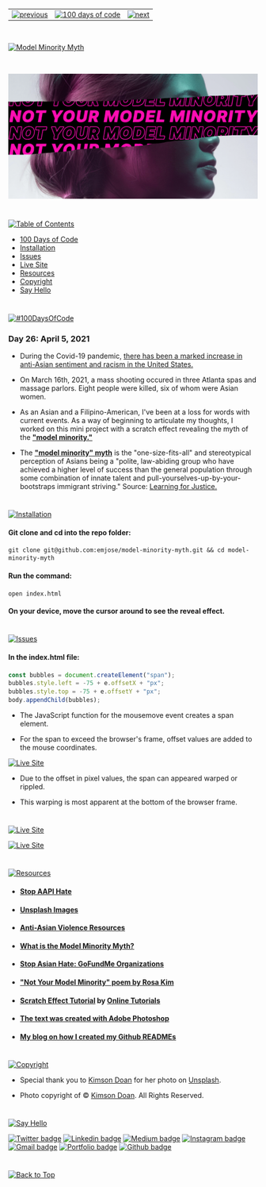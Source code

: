 <p id="header"><p>

<table><tr>
<td> <a href="https://github.com/emjose/mousetrail-wandavision/#header"><img src="https://res.cloudinary.com/dn1e07eul/image/upload/v1659330996/Readme%20Headers/header-left_ctkix5.png" alt="previous" style="width: 200px;"/></a> </td>
<td> <a href="https://github.com/emjose/one-hundred/#header"><img src="https://res.cloudinary.com/dn1e07eul/image/upload/v1659330606/Readme%20Headers/header-center_bkbdbt.png" alt="100 days of code" style="width: 580px;"/></a> </td>
<td> <a href="https://github.com/emjose/news-site/#header"><img src="https://res.cloudinary.com/dn1e07eul/image/upload/v1659330646/Readme%20Headers/header-right_eftaz9.png" alt="next" style="width: 200px;"/></a> </td>
</tr></table>

<br>

<p id="project-title"><p>

<a href=#table-of-contents>![Model Minority Myth](https://res.cloudinary.com/dn1e07eul/image/upload/v1659385855/Readme%20Headers/inter-026-model-minority-myth_gkzpqi.png)</a>

<br>

<a href="https://emjose.github.io/model-minority-myth/">![Model Minority Myth](Assets/preview-026-model-minority-myth.png)</a>

#

<p id="table-of-contents"><p>

<a href=#table-of-contents>![Table of Contents](https://res.cloudinary.com/dn1e07eul/image/upload/v1659241355/Readme%20Headers/inter-toc_euxbbw.png)</a>

-   [100 Days of Code](#100days)
-   [Installation](#installation)
-   [Issues](#issues)
-   [Live Site](#live-site)
-   [Resources](#resources)
-   [Copyright](#copyright)
-   [Say Hello](#say-hello)

#

<p id="100days"><p>

<a href=#100days>![#100DaysOfCode](https://res.cloudinary.com/dn1e07eul/image/upload/v1659389776/Readme%20Headers/inter-100hash_kjpgmt.png)</a>

### Day 26: April 5, 2021

-   During the Covid-19 pandemic, <a href="https://www.pewresearch.org/social-trends/2020/07/01/many-black-and-asian-americans-say-they-have-experienced-discrimination-amid-the-covid-19-outbreak/">there has been a marked increase in anti-Asian sentiment and racism in the United States.</a>

-   On March 16th, 2021, a mass shooting occured in three Atlanta spas and massage parlors. Eight people were killed, six of whom were Asian women.

-   As an Asian and a Filipino-American, I've been at a loss for words with current events. As a way of beginning to articulate my thoughts, I worked on this mini project with a scratch effect revealing the myth of the **<a href="https://www.learningforjustice.org/magazine/what-is-the-model-minority-myth">"model minority."</a>**

-   The **<a href="https://www.learningforjustice.org/magazine/what-is-the-model-minority-myth">"model minority" myth</a>** is the "one-size-fits-all" and stereotypical perception of Asians being a "polite, law-abiding group who have achieved a higher level of success than the general population through some combination of innate talent and pull-yourselves-up-by-your-bootstraps immigrant striving." Source: <a href="https://www.learningforjustice.org/magazine/what-is-the-model-minority-myth">Learning for Justice.</a>

#

<p id="installation"><p>

<a href=#installation>![Installation](https://res.cloudinary.com/dn1e07eul/image/upload/v1659389842/Readme%20Headers/inter-installation_j9ixlq.png)</a>

#### Git clone and cd into the repo folder:

```console
git clone git@github.com:emjose/model-minority-myth.git && cd model-minority-myth
```

#### Run the command:

```console
open index.html
```

#### On your device, move the cursor around to see the reveal effect.

#

<p id="issues"><p>

<a href=#issues>![Issues](https://res.cloudinary.com/dn1e07eul/image/upload/v1659392574/Readme%20Headers/inter-issues_mzq4o7.png)</a>

#### In the index.html file:

```javascript
const bubbles = document.createElement("span");
bubbles.style.left = -75 + e.offsetX + "px";
bubbles.style.top = -75 + e.offsetY + "px";
body.appendChild(bubbles);
```

-   The JavaScript function for the mousemove event creates a span element.

-   For the span to exceed the browser's frame, offset values are added to the mouse coordinates.
    <br>

<a href="https://emjose.github.io/model-minority-myth/">![Live Site](Assets/026-myth-2.gif)</a>

-   Due to the offset in pixel values, the span can appeared warped or rippled.

-   This warping is most apparent at the bottom of the browser frame.

#

<p id="live-site"><p>

<a href="https://emjose.github.io/model-minority-myth/">![Live Site](https://res.cloudinary.com/dn1e07eul/image/upload/v1659389947/Readme%20Headers/inter-live-site_ngkqcf.png)</a>

<a href="https://emjose.github.io/model-minority-myth/">![Live Site](Assets/026-myth.gif)</a>

#

<p id="resources"><p>

<a href=#resources>![Resources](https://res.cloudinary.com/dn1e07eul/image/upload/v1659314247/Readme%20Headers/inter-resources_ncevbw.png)</a>

-   #### [Stop AAPI Hate](https://stopaapihate.org/)

-   #### [Unsplash Images](https://unsplash.com/)

-   #### [Anti-Asian Violence Resources](https://anti-asianviolenceresources.carrd.co/)

-   #### [What is the Model Minority Myth?](https://www.learningforjustice.org/magazine/what-is-the-model-minority-myth)

-   #### [Stop Asian Hate: GoFundMe Organizations](https://www.gofundme.com/c/act/stop-aapi-hate)

-   #### ["Not Your Model Minority" poem by Rosa Kim](https://bclawimpact.org/2021/02/15/not-your-model-minority/)

-   #### [Scratch Effect Tutorial](https://youtu.be/qzcMiNKPSIk) by [Online Tutorials](https://www.youtube.com/channel/UCbwXnUipZsLfUckBPsC7Jog)

-   #### [The text was created with Adobe Photoshop](https://www.adobe.com/products/photoshop.html)

-   #### [My blog on how I created my Github READMEs](https://emmanueljose.medium.com/readme-a-makeover-story-b9c7be37a6de?sk=7ae6623d365409d875753e4604e42ffd)

#

<p id="copyright"><p>

<a href=#copyright>![Copyright](https://res.cloudinary.com/dn1e07eul/image/upload/v1659391383/Readme%20Headers/inter-copyright_ax53yz.png)</a>

-   Special thank you to [Kimson Doan](https://unsplash.com/photos/HD8KlyWRYYM) for her photo on [Unsplash](https://unsplash.com/).

-   Photo copyright of © <a href="https://unsplash.com/@kimsondoan">Kimson Doan</a>. All Rights Reserved.

#

<p id="say-hello"><p>

<a href=#say-hello>![Say Hello](https://res.cloudinary.com/dn1e07eul/image/upload/v1659392702/Readme%20Headers/inter-say-hello_ccx3yf.png)</a>

<p><a href="https://twitter.com/Emmanuel_Labor"><img src="https://img.shields.io/badge/twitter-%231DA1F2.svg?&style=for-the-badge&logo=twitter&logoColor=white" height=30 width=90 alt="Twitter badge"></a> <a href="https://www.linkedin.com/in/emmanuelpjose/"><img src="https://img.shields.io/badge/linkedin-%230064e7.svg?&style=for-the-badge&logo=linkedin&logoColor=white" height=30 width=90 alt="Linkedin badge"></a> <a href="https://emmanueljose.medium.com/"><img src="https://img.shields.io/badge/medium-%238700f5.svg?&style=for-the-badge&logo=medium&logoColor=white" height=30 width=90 alt="Medium badge"></a> <a href="https://www.instagram.com/emmanuel_jose/"><img src="https://img.shields.io/badge/instagram-%23ff0077.svg?&style=for-the-badge&logo=instagram&logoColor=white" height=30 width=90 alt="Instagram badge"></a> <a href="mailto:emjose@gmail.com"><img src="https://img.shields.io/badge/gmail-%23fd1745.svg?&style=for-the-badge&logo=gmail&logoColor=white" height=30 width=90 alt="Gmail badge"></a> <a href="https://www.emmanuel-jose.com/"><img src="https://img.shields.io/badge/portfolio-%23FF0000.svg?&style=for-the-badge&logoColor=white" height=30 width=90 alt="Portfolio badge"></a> <a href="https://github.com/emjose"><img src="https://img.shields.io/badge/github-%23ff8e44.svg?&style=for-the-badge&logo=github&logoColor=white" height=30 width=90 alt="Github badge"></a></p>

#

<a href=#header>![Back to Top](https://res.cloudinary.com/dn1e07eul/image/upload/v1659314270/Readme%20Headers/inter-back-to-top_cubvxj.png)</a>
